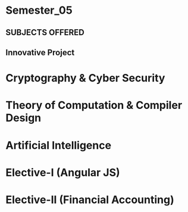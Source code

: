 # Semester_05
SUBJECTS OFFERED
----------------
## Innovative Project
# Cryptography & Cyber Security
# Theory of Computation & Compiler Design
# Artificial Intelligence
# Elective-I (Angular JS)
# Elective-II (Financial Accounting)
